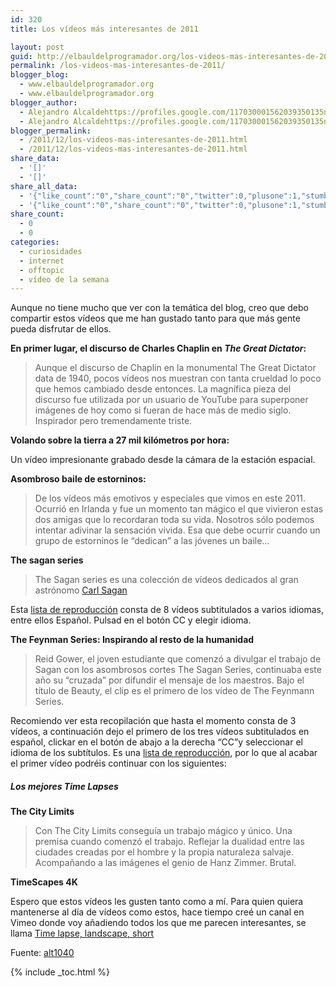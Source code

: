 ```yaml
---
id: 320
title: Los vídeos más interesantes de 2011

layout: post
guid: http://elbauldelprogramador.org/los-videos-mas-interesantes-de-2011/
permalink: /los-videos-mas-interesantes-de-2011/
blogger_blog:
  - www.elbauldelprogramador.org
  - www.elbauldelprogramador.org
blogger_author:
  - Alejandro Alcaldehttps://profiles.google.com/117030001562039350135noreply@blogger.com
  - Alejandro Alcaldehttps://profiles.google.com/117030001562039350135noreply@blogger.com
blogger_permalink:
  - /2011/12/los-videos-mas-interesantes-de-2011.html
  - /2011/12/los-videos-mas-interesantes-de-2011.html
share_data:
  - '[]'
  - '[]'
share_all_data:
  - '{"like_count":"0","share_count":"0","twitter":0,"plusone":1,"stumble":0,"pinit":0,"count":1,"time":1333551752}'
  - '{"like_count":"0","share_count":"0","twitter":0,"plusone":1,"stumble":0,"pinit":0,"count":1,"time":1333551752}'
share_count:
  - 0
  - 0
categories:
  - curiosidades
  - internet
  - offtopic
  - vídeo de la semana
---
```

Aunque no tiene mucho que ver con la temática del blog, creo que debo compartir estos vídeos que me han gustado tanto para que más gente pueda disfrutar de ellos.

**En primer lugar, el discurso de Charles Chaplin en *The Great Dictator*:**

> Aunque el discurso de Chaplin en la monumental The Great Dictator data de 1940, pocos vídeos nos muestran con tanta crueldad lo poco que hemos cambiado desde entonces. La magnífica pieza del discurso fue utilizada por un usuario de YouTube para superponer imágenes de hoy como si fueran de hace más de medio siglo. Inspirador pero tremendamente triste. 

<div style="text-align:center">
</div>

**Volando sobre la tierra a 27 mil kilómetros por hora:**

Un vídeo impresionante grabado desde la cámara de la estación espacial.

<div style="text-align:center">
</div>

**Asombroso baile de estorninos:**

> De los vídeos más emotivos y especiales que vimos en este 2011. Ocurrió en Irlanda y fue un momento tan mágico el que vivieron estas dos amigas que lo recordaran toda su vida. Nosotros sólo podemos intentar adivinar la sensación vivida. Esa que debe ocurrir cuando un grupo de estorninos le “dedican” a las jóvenes un baile… 

<div style="text-align:center">
</div>

**The sagan series**

> The Sagan series es una colección de vídeos dedicados al gran astrónomo <a target="_balnk" href="http://en.wikipedia.org/wiki/Carl_Sagan">Carl Sagan</a> 

Esta <a target="_blank" href="http://www.youtube.com/playlist?list=PL86C7E56DE6C6294E">lista de reproducción</a> consta de 8 vídeos subtitulados a varios idiomas, entre ellos Español. Pulsad en el botón CC y elegir idioma.

<div style="text-align:center">
</div>

**The Feynman Series: Inspirando al resto de la humanidad**

> Reid Gower, el joven estudiante que comenzó a divulgar el trabajo de Sagan con los asombrosos cortes The Sagan Series, continuaba este año su “cruzada” por difundir el mensaje de los maestros. Bajo el título de Beauty, el clip es el primero de los vídeo de The Feynmann Series. 

Recomiendo ver esta recopilación que hasta el momento consta de 3 vídeos, a continuación dejo el primero de los tres vídeos subtitulados en español, clickar en el botón de abajo a la derecha &#8220;CC&#8221;y seleccionar el idioma de los subtítulos. Es una <a target="_blank" href="http://www.youtube.com/playlist?list=PL7C7908A6B6A1B088">lista de reproducción</a>, por lo que al acabar el primer vídeo podréis continuar con los siguientes:

<div style="text-align:center">
</div>

##### Los mejores Time Lapses

**The City Limits**

> Con The City Limits conseguía un trabajo mágico y único. Una premisa cuando comenzó el trabajo. Reflejar la dualidad entre las ciudades creadas por el hombre y la propia naturaleza salvaje. Acompañando a las imágenes el genio de Hanz Zimmer. Brutal. 

<div style="text-align:center">
</div>

**TimeScapes 4K**

<div style="text-align:center">
</div>

Espero que estos vídeos les gusten tanto como a mí. Para quien quiera mantenerse al día de vídeos como estos, hace tiempo creé un canal en Vimeo donde voy añadiendo todos los que me parecen interesantes, se llama <a target="_blank" href="http://vimeo.com/channels/270031">Time lapse, landscape, short</a>

Fuente: <a target="_blank" href="http://alt1040.com/2011/12/los-mejores-videos-de-2011">alt1040</a>



{% include _toc.html %}
